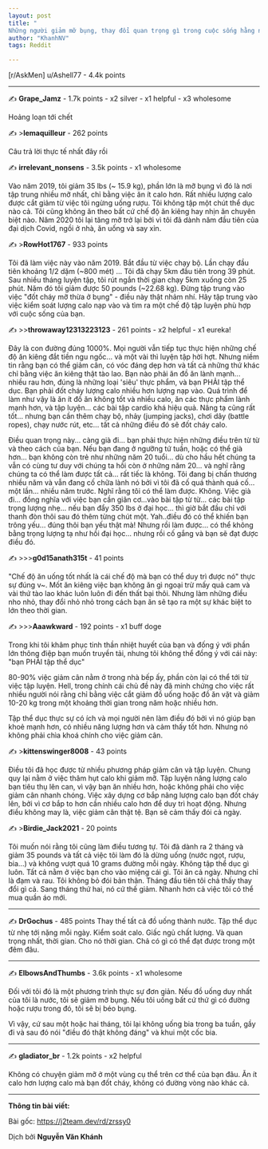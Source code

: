 ```yaml
---
layout: post
title: "
Những người giảm mỡ bụng, thay đổi quan trọng gì trong cuộc sống hằng ngày của các bạn đã giúp ích cho việc đó? - r/AskMen"
author: "KhanhNV"
tags: Reddit

---
```



[r/AskMen] u/Ashell77 - 4.4k points

---

✍️ <strong>Grape_Jamz</strong> - 1.7k points - x2 silver - x1 helpful - x3 wholesome

Hoảng loạn tới chết

✍️ ><strong>lemaquilleur</strong> - 262 points

Câu trả lời thực tế nhất đây rồi

✍️ <strong>irrelevant_nonsens</strong> - 3.5k points - x1 wholesome

Vào năm 2019, tôi giảm 35 lbs (~ 15.9 kg), phần lớn là mỡ bụng vì đó là nơi tập trung nhiều mỡ nhất, chỉ bằng việc ăn ít calo hơn. Rất nhiều lượng calo được cắt giảm từ việc tôi ngừng uống rượu. Tôi không tập một chút thể dục nào cả. Tôi cũng không ăn theo bất cứ chế độ ăn kiêng hay nhịn ăn chuyên biệt nào.
Năm 2020 tôi lại tăng mỡ trở lại bởi vì tôi đã dành năm đầu tiên của đại dịch Covid, ngồi ở nhà, ăn uống và say xỉn.

✍️ &gt;<strong>RowHot1767</strong> - 933 points

Tôi đã làm việc này vào năm 2019. Bắt đầu từ việc chạy bộ. Lần chạy đầu tiên khoảng 1/2 dặm (~800 mét) ... Tôi đã chạy 5km đầu tiên trong 39 phút. Sau nhiều tháng luyện tập, tôi rút ngắn thời gian chạy 5km xuống còn 25 phút. Năm đó tôi giảm được 50 pounds (~22.68 kg). Đừng tập trung vào việc "đốt cháy mỡ thừa ở bụng" - điều này thật nhảm nhí. Hãy tập trung vào việc kiểm soát lượng calo nạp vào và tìm ra một chế độ tập luyện phù hợp với cuộc sống của bạn.

✍️ &gt;&gt;<strong>throwaway12313223123</strong> - 261 points - x2 helpful - x1 eureka!

Đây là con đường đúng 1000%. Mọi người vẫn tiếp tục thực hiện những chế độ ăn kiêng đắt tiền ngu ngốc... và một vài thì luyện tập hời hợt. Nhưng niềm tin rằng bạn có thể giảm cân, có vóc đáng dẹp hơn và tất cả những thứ khác chỉ bằng việc ăn kiêng thật tào lao. Bạn nào phải ăn đồ ăn lành mạnh... nhiều rau hơn, đúng là những loại 'siêu' thực phẩm, và bạn PHẢI tập thể dục. Bạn phải đốt cháy lượng calo nhiều hơn lượng nạp vào. Quá trình để làm như vậy là ăn ít đồ ăn không tốt và nhiều calo, ăn các thực phẩm lành mạnh hơn, và tập luyện... các bài tập cardio khá hiệu quả. Nâng tạ cũng rất tốt... nhưng bạn cần thêm chạy bộ, nhảy (jumping jacks), chơi dây (battle ropes), chạy nước rút, etc... tất cả những điều đó sẽ đốt cháy calo.

Điều quan trọng này... càng già đi... bạn phải thực hiện những điều trên từ từ và theo cách của bạn. Nếu bạn đang ở ngưỡng tứ tuần, hoặc có thể già hơn... bạn không còn trẻ như những năm 20 tuổi... dù cho hầu hết chúng ta vẫn có cùng tư duy với chúng ta hồi còn ở những năm 20... và nghĩ rằng chúng ta có thể làm được tất cả... rất tiếc là không. Tôi đang bị chấn thương nhiều năm và vẫn đang cố chữa lành nó bởi vì tôi đã cố quá thành quá cố... một lần... nhiều năm trước. Nghĩ rằng tôi có thể làm được. Không. Việc già đi... đồng nghĩa với việc bạn cần giãn cơ...vào bài tập từ từ... các bài tập trọng lượng nhẹ... nếu bạn đẩy 350 lbs ở đại học... thì giờ bắt đầu chỉ với thanh đòn thôi sau đó thêm từng chút một. Yah..điều đó có thể khiến bạn trông yếu... đúng thôi bạn yếu thật mà! Nhưng rồi làm được... có thể không bằng trọng lượng tạ như hồi đại học... nhưng rồi cố gắng và bạn sẽ đạt được điều đó.

✍️ &gt;&gt;&gt;<strong>g0d15anath315t</strong> - 41 points

"Chế độ ăn uống tốt nhất là cái chế độ mà bạn có thể duy trì được nó" thực sự đúng v~.
Mốt ăn kiêng việc bạn không ăn gì ngoại trừ mấy quả cam và vài thứ tào lao khác luôn luôn đi đến thất bại thôi. Nhưng làm những điều nho nhỏ, thay đổi nhỏ nhỏ trong cách bạn ăn sẽ tạo ra một sự khác biệt to lớn theo thời gian.

✍️ &gt;&gt;&gt;<strong>Aaawkward</strong> - 192 points - x1 buff doge

Trong khi tôi khâm phục tinh thần nhiệt huyết của bạn và đống ý với phần lớn thông điệp bạn muốn truyền tải, nhưng tôi không thể đồng ý với cái này: "bạn PHẢI tập thể dục"

80-90% việc giảm cân nằm ở trong nhà bếp ấy, phần còn lại có thể tới từ việc tập luyện.
Hell, trong chính cái chủ đề này đã minh chứng cho việc rất nhiều người nói rằng chỉ bằng việc cắt giảm đồ uống hoặc đồ ăn vặt và giảm 10-20 kg trong một khoảng thời gian trong năm hoặc nhiều hơn.

Tập thể dục thực sự có ích và mọi người nên làm điều đó bởi vì nó giúp bạn khoẻ mạnh hơn, có nhiều năng lượng hơn và cảm thấy tốt hơn. Nhưng nó không phải chìa khoá chính cho việc giảm cân.

✍️ &gt;<strong>kittenswinger8008</strong> - 43 points

Điều tôi đã học được từ nhiều phương pháp giảm cân và tập luyện.
Chung quy lại nằm ở việc thâm hụt calo khi giảm mỡ. Tập luyện nâng lượng calo bạn tiêu thụ lên can, vì vậy bạn ăn nhiều hơn, hoặc không phải cho việc giảm cân nhanh chóng.
Việc xây dựng cơ bắp nâng lượng calo bạn đốt cháy lên, bởi vì cơ bắp to hơn cần nhiều calo hơn để duy trì hoạt động.
Nhưng điều không may là, việc giảm cân thật tệ. Bạn sẽ cảm thấy đói cả ngày.

✍️ &gt;<strong>Birdie_Jack2021</strong> - 20 points

Tôi muốn nói rằng tôi cũng làm điều tương tự. Tôi đã dành ra 2 tháng và giảm 35 pounds và tất cả việc tôi làm đó là dừng uống (nước ngọt, rượu, bia...) và không vượt quá 10 grams đường mỗi ngày. Không tập thể dục gì luôn. Tất cả nằm ở việc bạn cho vào miệng cái gì. Tôi ăn cả ngày. Nhưng chỉ là đạm và rau. Tôi không bỏ đói bản thân. Tháng đầu tiên tôi chả thấy thay đổi gì cả. Sang tháng thứ hai, nó cứ thế giảm. Nhanh hơn cả việc tôi có thể mua quần áo mới.

---
✍️ <strong>DrGochus</strong> - 485 points
Thay thế tất cả đồ uống thành nước. Tập thể dục từ nhẹ tới nặng mỗi ngày. Kiểm soát calo. Giấc ngủ chất lượng. Và quan trọng nhất, thời gian. Cho nó thời gian. Chả có gì có thể đạt được trong một đêm đâu.

---
✍️ <strong>ElbowsAndThumbs</strong> - 3.6k points - x1 wholesome

Đối với tôi đó là một phương trình thực sự đơn giản. Nếu đồ uống duy nhất của tôi là nước, tôi sẽ giảm mỡ bụng. Nếu tôi uống bất cứ thứ gì có đường hoặc rượu trong đó, tôi sẽ bị béo bụng.

Vì vậy, cứ sau một hoặc hai tháng, tôi lại không uống bia trong ba tuần, gầy đi và sau đó nói "điều đó thật không đáng" và khui một cốc bia.

---

✍️ <strong>gladiator_br</strong> - 1.2k points - x2 helpful

Không có chuyện giảm mỡ ở một vùng cụ thể trên cơ thể của bạn đâu. Ăn ít calo hơn lượng calo mà bạn đốt cháy, không có đường vòng nào khác cả.

---
<strong>Thông tin bài viết:</strong>

Bài gốc: https://j2team.dev/rd/zrssy0

Dịch bởi <strong>Nguyễn Văn Khánh</strong> 